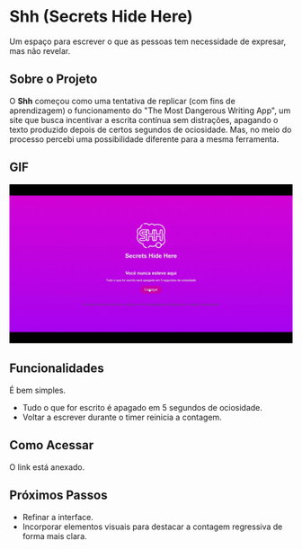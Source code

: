 # Shh (Secrets Hide Here)  
Um espaço para escrever o que as pessoas tem necessidade de expresar, mas não revelar. 

## Sobre o Projeto  
O **Shh** começou como uma tentativa de replicar (com fins de aprendizagem) o funcionamento do "The Most Dangerous Writing App", um site que busca incentivar a escrita contínua sem distrações, apagando o texto produzido depois de certos segundos de ociosidade. Mas, no meio do processo percebi uma possibilidade diferente para a mesma ferramenta.  

## GIF
![site em funcionamento](Conteúdo/shh.gif)
## Funcionalidades  
É bem simples.
- Tudo o que for escrito é apagado em 5 segundos de ociosidade.
- Voltar a escrever durante o timer reinicia a contagem. 

## Como Acessar
O link está anexado.

## Próximos Passos
- Refinar a interface.
- Incorporar elementos visuais para destacar a contagem regressiva de forma mais clara.

  
